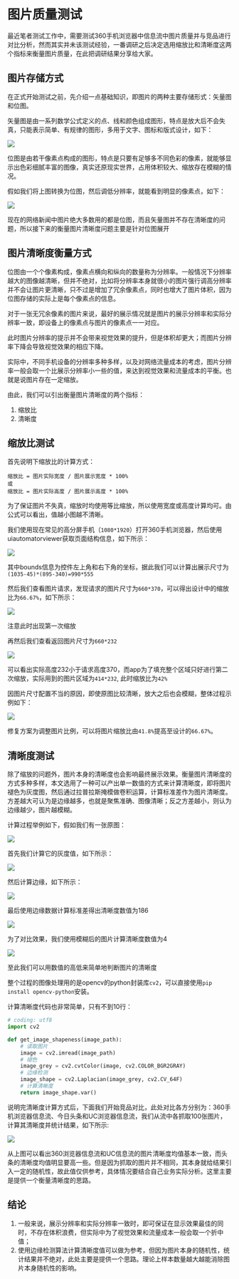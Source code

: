 # 图片质量测试

最近笔者测试工作中，需要测试360手机浏览器中信息流中图片质量并与竞品进行对比分析，然而其实并未该测试经验，一番调研之后决定选用缩放比和清晰度这两个指标来衡量图片质量，在此把调研结果分享给大家。

## 图片存储方式
<!-- 说明一下图片的两种形式：位图和矢量图，有何不同 -->
在正式开始测试之前，先介绍一点基础知识，即图片的两种主要存储形式：矢量图和位图。

矢量图是由一系列数学公式定义的点、线和颜色组成图形，特点是放大后不会失真，只能表示简单、有规律的图形，多用于文字、图标和版式设计，如下：

![](./img/qtest.jpg)

位图是由若干像素点构成的图形，特点是只要有足够多不同色彩的像素，就能够显示出色彩细腻丰富的图像，真实还原现实世界，占用体积较大、缩放存在模糊的情况。

假如我们将上图转换为位图，然后调低分辨率，就能看到明显的像素点，如下：

![](./img/qtest-bitmap.jpg)

<!-- 信息流展示图片绝大多数都是位图 -->
现在的网络新闻中图片绝大多数用的都是位图，而且矢量图并不存在清晰度的问题，所以接下来的衡量图片清晰度问题主要是针对位图展开


## 图片清晰度衡量方式
<!-- 位图、像素、分辨率和清晰度的关系 -->
位图由一个个像素构成，像素点横向和纵向的数量称为分辨率。一般情况下分辨率越大的图像越清晰，但并不绝对，比如将分辨率本身就很小的图片强行调高分辨率并不会让图片更清晰，只不过是增加了冗余像素点，同时也增大了图片体积，因为位图存储的实际上是每个像素点的信息。

对于一张无冗余像素的图片来说，最好的展示情况就是图片的展示分辨率和实际分辨率一致，即设备上的像素点与图片的像素点一一对应。

此时图片分辨率的提示并不会带来视觉效果的提升，但是体积却更大；而图片分辨率下降会导致视觉效果的相应下降。

实际中，不同手机设备的分辨率多种多样，以及对网络流量成本的考虑，图片分辨率一般会取一个比展示分辨率小一些的值，来达到视觉效果和流量成本的平衡。也就是说图片存在一定缩放。

由此，我们可以引出衡量图片清晰度的两个指标：
1. 缩放比
2. 清晰度

## 缩放比测试
首先说明下缩放比的计算方式：
```
缩放比 = 图片实际宽度 / 图片展示宽度 * 100%
或
缩放比 = 图片实际高度 / 图片展示高度 * 100%
```
为了保证图片不失真，缩放时均使用等比缩放，所以使用宽度或高度计算均可。由公式可以看出，值越小图越不清晰。

<!-- 使用uiautomatorviewer查看图片实际的展示大小 -->
我们使用现在常见的高分屏手机（`1080*1920`）打开360手机浏览器，然后使用uiautomatorviewer获取页面结构信息，如下所示：

![](./img/uiautomatorviewer-fake.jpg)

其中bounds信息为控件左上角和右下角的坐标，据此我们可以计算出展示尺寸为`(1035-45)*(895-340)=990*555`

然后我们查看图片请求，发现请求的图片尺寸为`660*370`，可以得出设计中的缩放比为`66.67%`，如下所示：

![](./img/request-size.jpg)

注意此时出现第一次缩放

再然后我们查看返回图片尺寸为`660*232`

![](./img/real-size.jpg)

可以看出实际高度232小于请求高度370，而app为了填充整个区域只好进行第二次缩放，实际用到的图片区域为`414*232`, 此时缩放比为`42%`

因图片尺寸配置不当的原因，即使原图比较清晰，放大之后也会模糊，整体过程示例如下：

![](./img/zoom-example.jpg)

修复方案为调整图片比例，可以将图片缩放比由`41.8%`提高至设计的`66.67%`。


## 清晰度测试
除了缩放的问题外，图片本身的清晰度也会影响最终展示效果。衡量图片清晰度的方式多种多样，本文选用了一种可以产出单一数值的方式来计算清晰度，即将图片褪色为灰度图，然后通过拉普拉斯掩模做卷积运算，计算标准差作为图片清晰度。方差越大可认为是边缘越多，也就是聚焦准确、图像清晰；反之方差越小，则认为边缘越少，图片越模糊。

<!-- （此处需要原图，灰度图） -->
计算过程举例如下，假如我们有一张原图：

![](./img/示例图_660_232.jpg)

首先我们计算它的灰度值，如下所示：

![](./img/示例图_660_232_grey.jpg)

然后计算边缘，如下所示：

![](./img/示例图_660_232_shape.jpg)

最后使用边缘数据计算标准差得出清晰度数值为186

![](./img/示例图_660_232_score.jpg)

为了对比效果，我们使用模糊后的图片计算清晰度数值为4

![](./img/示例图_660_232_fuzzy_score.jpg)

至此我们可以用数值的高低来简单地判断图片的清晰度

整个过程的图像处理用的是opencv的python封装库`cv2`，可以直接使用`pip install opencv-python`安装。

计算清晰度代码也非常简单，只有不到10行：
```python
# coding: utf8
import cv2

def get_image_shapeness(image_path):
    # 读取图片
    image = cv2.imread(image_path)
    # 褪色
    image_grey = cv2.cvtColor(image, cv2.COLOR_BGR2GRAY)
    # 边缘检测
    image_shape = cv2.Laplacian(image_grey, cv2.CV_64F)
    # 计算清晰度
    return image_shape.var()
```

说明完清晰度计算方式后，下面我们开始竞品对比，此处对比各方分别为：360手机浏览器信息流、今日头条和UC浏览器信息流，我们从流中各抓取100张图片，计算其清晰度并统计结果，如下所示:

![](./img/shapeness-2.0.png)

从上图可以看出360浏览器信息流和UC信息流的图片清晰度均值基本一致，而头条的清晰度均值明显要高一些。但是因为抓取的图片并不相同，其本身就给结果引入一定的随机性，故此值仅供参考，具体情况要结合自己业务实际分析。这里主要是提供一个衡量清晰度的思路。


## 结论
1. 一般来说，展示分辨率和实际分辨率一致时，即可保证在显示效果最佳的同时，不存在体积浪费，但实际中为了视觉效果和流量成本一般会取一个折中值；
2. 使用边缘检测算法计算清晰度值可以做为参考，但因为图片本身的随机性，统计结果并不绝对，此处主要是提供一个思路。理论上样本数量越大越能消除图片本身随机性的影响。